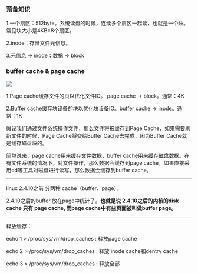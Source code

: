 ### 预备知识

1.一个扇区：512byte。系统读盘的时候，连续多个扇区一起读，也就是一个块。常见块大小是4KB=8个扇区。

2.inode：存储文件元信息。

3.元信息 → inode；数据 → block

### buffer cache & page cache

![](https://img-blog.csdnimg.cn/img_convert/65c7167ea2a2cbad0f453bfcff005117.png)

1.Page cache缓存文件的页以优化文件IO。 page cache → block。通常：4K

2.Buffer cache缓存块设备的块以优化块设备IO。buffer cache → inode。通常：1K

假设我们通过文件系统操作文件，那么文件将被缓存到Page Cache，如果需要刷新文件的时候，Page Cache将交给Buffer Cache去完成，因为Buffer Cache就是缓存磁盘块的。

简单说来，page cache用来缓存文件数据，buffer cache用来缓存磁盘数据。在有文件系统的情况下，对文件操作，那么数据会缓存到page cache，如果直接采用dd等工具对磁盘进行读写，那么数据会缓存到buffer cache。

***

linux 2.4.10之前 分两种 cache（buffer、page）。

2.4.10之后的buffer 放在page中统计了。**也就是说 2.4.10之后的内核的disk cache 只有 page cache, 而page cache中有些页面被叫做buffer page。**


***

释放缓存：

echo 1 > /proc/sys/vm/drop_caches : 释放page cache

echo 2 > /proc/sys/vm/drop_caches : 释放 inode cache和dentry cache

echo 3 > /proc/sys/vm/drop_caches : 释放全部
